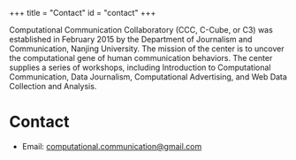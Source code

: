 +++
title = "Contact"
id = "contact"
+++

Computational Communication Collaboratory (CCC, C-Cube, or C3) was established in February 2015 by the Department of Journalism and Communication, Nanjing University. The mission of the center is to uncover the computational gene of human communication behaviors. The center supplies a series of workshops, including Introduction to Computational Communication, Data Journalism, Computational Advertising, and Web Data Collection and Analysis.

# Contact

- Email: computational.communication@gmail.com
